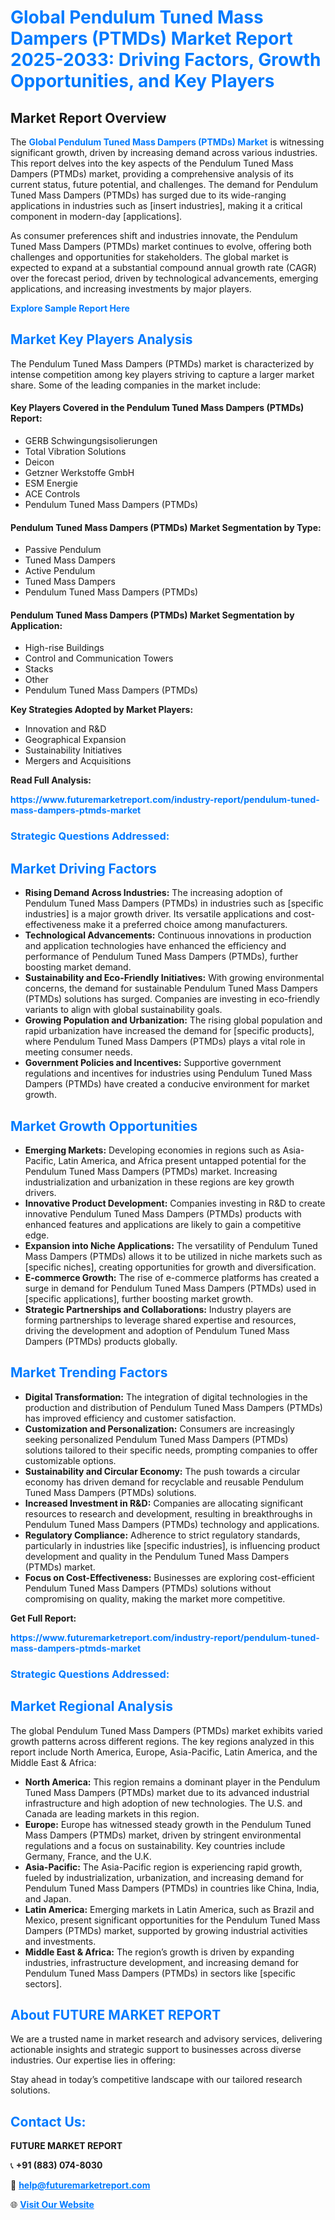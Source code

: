 <h1 style="color: #007BFF;">Global Pendulum Tuned Mass Dampers (PTMDs) Market Report 2025-2033: Driving Factors, Growth Opportunities, and Key Players</h1>

<section id="overview">
<h2>Market Report Overview</h2>
<p>The <a href="https://www.futuremarketreport.com/industry-report/pendulum-tuned-mass-dampers-ptmds-market" style="color: #007BFF; text-decoration: none;"><strong>Global Pendulum Tuned Mass Dampers (PTMDs) Market</strong></a> is witnessing significant growth, driven by increasing demand across various industries. This report delves into the key aspects of the Pendulum Tuned Mass Dampers (PTMDs) market, providing a comprehensive analysis of its current status, future potential, and challenges. The demand for Pendulum Tuned Mass Dampers (PTMDs) has surged due to its wide-ranging applications in industries such as [insert industries], making it a critical component in modern-day [applications].</p>
<p>As consumer preferences shift and industries innovate, the Pendulum Tuned Mass Dampers (PTMDs) market continues to evolve, offering both challenges and opportunities for stakeholders. The global market is expected to expand at a substantial compound annual growth rate (CAGR) over the forecast period, driven by technological advancements, emerging applications, and increasing investments by major players.</p>
</section>

<section id="overview">
<p><a href="https://www.futuremarketreport.com/request-sample/reportId=106670" style="color: #007BFF; text-decoration: none;"><strong>Explore Sample Report Here</strong></a></p>
</section>

<section id="key-players">
<h2 style="color: #007BFF;">Market Key Players Analysis</h2>
<p>The Pendulum Tuned Mass Dampers (PTMDs) market is characterized by intense competition among key players striving to capture a larger market share. Some of the leading companies in the market include:</p>
<h4>Key Players Covered in the Pendulum Tuned Mass Dampers (PTMDs) Report:</h4>
<ul><li>GERB Schwingungsisolierungen</li><li>Total Vibration Solutions</li><li>Deicon</li><li>Getzner Werkstoffe GmbH</li><li>ESM Energie</li><li>ACE Controls</li><li>Pendulum Tuned Mass Dampers (PTMDs)</li></ul>
<h4>Pendulum Tuned Mass Dampers (PTMDs) Market Segmentation by Type:</h4>
<ul><li>Passive Pendulum</li><li>Tuned Mass Dampers</li><li>Active Pendulum</li><li>Tuned Mass Dampers</li><li>Pendulum Tuned Mass Dampers (PTMDs)</li></ul>

<h4>Pendulum Tuned Mass Dampers (PTMDs) Market Segmentation by Application:</h4>
<ul><li>High-rise Buildings</li><li>Control and Communication Towers</li><li>Stacks</li><li>Other</li><li>Pendulum Tuned Mass Dampers (PTMDs)</li></ul>
<p><strong>Key Strategies Adopted by Market Players:</strong></p>
<ul>
<li>Innovation and R&D</li>
<li>Geographical Expansion</li>
<li>Sustainability Initiatives</li>
<li>Mergers and Acquisitions</li>
</ul>
</section>

<section>
<p><strong>Read Full Analysis: </strong></p><a href="https://www.futuremarketreport.com/industry-report/pendulum-tuned-mass-dampers-ptmds-market" style="color: #007BFF; text-decoration: none;"><strong>https://www.futuremarketreport.com/industry-report/pendulum-tuned-mass-dampers-ptmds-market</strong></a>
<h3 style="color: #007BFF;">Strategic Questions Addressed:</h3>
</section>

<section id="driving-factors">
<h2 style="color: #007BFF;">Market Driving Factors</h2>
<ul>
<li><strong>Rising Demand Across Industries:</strong> The increasing adoption of Pendulum Tuned Mass Dampers (PTMDs) in industries such as [specific industries] is a major growth driver. Its versatile applications and cost-effectiveness make it a preferred choice among manufacturers.</li>
<li><strong>Technological Advancements:</strong> Continuous innovations in production and application technologies have enhanced the efficiency and performance of Pendulum Tuned Mass Dampers (PTMDs), further boosting market demand.</li>
<li><strong>Sustainability and Eco-Friendly Initiatives:</strong> With growing environmental concerns, the demand for sustainable Pendulum Tuned Mass Dampers (PTMDs) solutions has surged. Companies are investing in eco-friendly variants to align with global sustainability goals.</li>
<li><strong>Growing Population and Urbanization:</strong> The rising global population and rapid urbanization have increased the demand for [specific products], where Pendulum Tuned Mass Dampers (PTMDs) plays a vital role in meeting consumer needs.</li>
<li><strong>Government Policies and Incentives:</strong> Supportive government regulations and incentives for industries using Pendulum Tuned Mass Dampers (PTMDs) have created a conducive environment for market growth.</li>
</ul>
</section>

<section id="growth-opportunities">
<h2 style="color: #007BFF;">Market Growth Opportunities</h2>
<ul>
<li><strong>Emerging Markets:</strong> Developing economies in regions such as Asia-Pacific, Latin America, and Africa present untapped potential for the Pendulum Tuned Mass Dampers (PTMDs) market. Increasing industrialization and urbanization in these regions are key growth drivers.</li>
<li><strong>Innovative Product Development:</strong> Companies investing in R&D to create innovative Pendulum Tuned Mass Dampers (PTMDs) products with enhanced features and applications are likely to gain a competitive edge.</li>
<li><strong>Expansion into Niche Applications:</strong> The versatility of Pendulum Tuned Mass Dampers (PTMDs) allows it to be utilized in niche markets such as [specific niches], creating opportunities for growth and diversification.</li>
<li><strong>E-commerce Growth:</strong> The rise of e-commerce platforms has created a surge in demand for Pendulum Tuned Mass Dampers (PTMDs) used in [specific applications], further boosting market growth.</li>
<li><strong>Strategic Partnerships and Collaborations:</strong> Industry players are forming partnerships to leverage shared expertise and resources, driving the development and adoption of Pendulum Tuned Mass Dampers (PTMDs) products globally.</li>
</ul>
</section>

<section id="trending-factors">
<h2 style="color: #007BFF;">Market Trending Factors</h2>
<ul>
<li><strong>Digital Transformation:</strong> The integration of digital technologies in the production and distribution of Pendulum Tuned Mass Dampers (PTMDs) has improved efficiency and customer satisfaction.</li>
<li><strong>Customization and Personalization:</strong> Consumers are increasingly seeking personalized Pendulum Tuned Mass Dampers (PTMDs) solutions tailored to their specific needs, prompting companies to offer customizable options.</li>
<li><strong>Sustainability and Circular Economy:</strong> The push towards a circular economy has driven demand for recyclable and reusable Pendulum Tuned Mass Dampers (PTMDs) solutions.</li>
<li><strong>Increased Investment in R&D:</strong> Companies are allocating significant resources to research and development, resulting in breakthroughs in Pendulum Tuned Mass Dampers (PTMDs) technology and applications.</li>
<li><strong>Regulatory Compliance:</strong> Adherence to strict regulatory standards, particularly in industries like [specific industries], is influencing product development and quality in the Pendulum Tuned Mass Dampers (PTMDs) market.</li>
<li><strong>Focus on Cost-Effectiveness:</strong> Businesses are exploring cost-efficient Pendulum Tuned Mass Dampers (PTMDs) solutions without compromising on quality, making the market more competitive.</li>
</ul>
</section>

<section>
<p><strong>Get Full Report: </strong></p><a href="https://www.futuremarketreport.com/industry-report/pendulum-tuned-mass-dampers-ptmds-market" style="color: #007BFF; text-decoration: none;"><strong>https://www.futuremarketreport.com/industry-report/pendulum-tuned-mass-dampers-ptmds-market</strong></a>
<h3 style="color: #007BFF;">Strategic Questions Addressed:</h3>
</section>


<section id="regional-analysis">
<h2 style="color: #007BFF;">Market Regional Analysis</h2>
<p>The global Pendulum Tuned Mass Dampers (PTMDs) market exhibits varied growth patterns across different regions. The key regions analyzed in this report include North America, Europe, Asia-Pacific, Latin America, and the Middle East & Africa:</p>
<ul>
<li><strong>North America:</strong> This region remains a dominant player in the Pendulum Tuned Mass Dampers (PTMDs) market due to its advanced industrial infrastructure and high adoption of new technologies. The U.S. and Canada are leading markets in this region.</li>
<li><strong>Europe:</strong> Europe has witnessed steady growth in the Pendulum Tuned Mass Dampers (PTMDs) market, driven by stringent environmental regulations and a focus on sustainability. Key countries include Germany, France, and the U.K.</li>
<li><strong>Asia-Pacific:</strong> The Asia-Pacific region is experiencing rapid growth, fueled by industrialization, urbanization, and increasing demand for Pendulum Tuned Mass Dampers (PTMDs) in countries like China, India, and Japan.</li>
<li><strong>Latin America:</strong> Emerging markets in Latin America, such as Brazil and Mexico, present significant opportunities for the Pendulum Tuned Mass Dampers (PTMDs) market, supported by growing industrial activities and investments.</li>
<li><strong>Middle East & Africa:</strong> The region’s growth is driven by expanding industries, infrastructure development, and increasing demand for Pendulum Tuned Mass Dampers (PTMDs) in sectors like [specific sectors].</li>
</ul>
</section>

<footer>
<h2 style="color: #007BFF;">About FUTURE MARKET REPORT</h2>
<p>We are a trusted name in market research and advisory services, delivering actionable insights and strategic support to businesses across diverse industries. Our expertise lies in offering:</p>

<p>Stay ahead in today’s competitive landscape with our tailored research solutions.</p>

<h2 style="color: #007BFF;">Contact Us:</h2>
<p><strong>FUTURE MARKET REPORT</strong></p>
<p>📞 <strong>+91 (883) 074-8030</strong></p>
<p>📧 <strong><a href="mailto:help@futuremarketreport.com" style="color: #007BFF;">help@futuremarketreport.com</a></strong></p>
<p>🌐 <strong><a href="https://www.futuremarketreport.com/" style="color: #007BFF;">Visit Our Website</a></strong></p>
</footer>